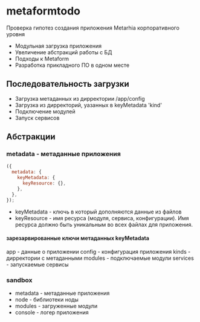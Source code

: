 # metaformtodo

Проверка гипотез создания приложения Metarhia корпоративного уровня

* Модульная загрузка приложения
* Увеличение абстракций работы с БД
* Подходы к Metaform
* Разработка прикладного ПО в одном месте

## Последовательность загрузки

- Загрузка метаданных из дирректории /app/config
- Загрузка из дирректорий, уазанных в keyMetadata 'kind'
- Подключение модулей
- Запуск сервисов

## Абстракции

### metadata - метаданные приложения

```javascript
({
  metadata: {
    keyMetadata: {
      keyResource: {},
    },
  },
});
```

* keyMetadata - ключь в который дополняются данные из файлов
* keyResource - имя ресурса (модуля, сервиса, конфигурации). Имя ресурса должно быть уникальным во всех файлах для приложения.

#### зарезарвированные ключи метаданных keyMetadata
app - данные о приложении
config - конфигурация приложения
kinds - дирректории с метаданными
modules - подключаемые модули
services - запускаемые сервисы

### sandbox

* metadata - метаданные приложения
* node - библиотеки ноды
* modules - загруженные модули
* console - логер приложения
